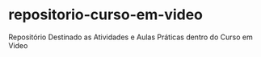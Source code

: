 # repositorio-curso-em-video
Repositório Destinado as Atividades e Aulas Práticas dentro do Curso em Video

